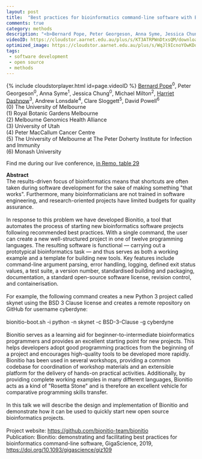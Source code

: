```yaml
---
layout: post
title:  "Best practices for bioinformatics command-line software with Bionitio"
comments: true
category: methods
description: "<b>Bernard Pope, Peter Georgeson, Anna Syme, Jessica Chung, Michael Milton, Harriet Dashnow, Andrew Lonsdale, Clare Sloggett, David Powell</b><br/>The results-driven focus of bioinformatics means t..."
videoID: https://cloudstor.aarnet.edu.au/plus/s/KT3ATRPWnDtxsQM/download
optimized_image: https://cloudstor.aarnet.edu.au/plus/s/WqJl9IcnoYOwKDq/download
tags:
 - software development
 - open source
 - methods
---
```

{% include cloudstorplayer.html id=page.videoID %}
[<u>Bernard Pope</u>](http://www.berniepope.id.au/)<sup>0</sup>, Peter Georgeson<sup>0</sup>, Anna Syme<sup>1</sup>, Jessica Chung<sup>0</sup>, Michael Milton<sup>2</sup>, [Harriet Dashnow](http://www.harrietdashnow.com)<sup>3</sup>, Andrew Lonsdale<sup>4</sup>, Clare Sloggett<sup>5</sup>, David Powell<sup>6</sup><br/>
\(0\) The University of Melbourne<br/>
\(1\) Royal Botanic Gardens Melbourne<br/>
\(2\) Melbourne Genomics Health Alliance<br/>
\(3\) University of Utah<br/>
\(4\) Peter MacCallum Cancer Centre<br/>
\(5\) The University of Melbourne at The Peter Doherty Institute for Infection and Immunity<br/>
\(6\) Monash University

Find me during our live conference, [in Remo, table 29](https://remo.co)

<b>Abstract</b><br/>
The results-driven focus of bioinformatics means that shortcuts are often taken during software development for the sake of making something "that works". Furthermore, many bioinformaticians are not trained in software engineering, and research-oriented projects have limited budgets for quality assurance.<br/><br/>In response to this problem we have developed Bionitio, a tool that automates the process of starting new bioinformatics software projects following recommended best practices. With a single command, the user can create a new well-structured project in one of twelve programming languages. The resulting software is functional — carrying out a prototypical bioinformatics task — and thus serves as both a working example and a template for building new tools. Key features include command-line argument parsing, error handling, logging, defined exit status values, a test suite, a version number, standardised building and packaging, documentation, a standard open-source software license, revision control, and containerisation.<br/><br/>For example, the following command creates a new Python 3 project called skynet using the BSD 3 Clause license and creates a remote repository on GitHub for username cyberdyne:<br/><br/>    bionitio-boot.sh -i python -n skynet -c BSD-3-Clause -g cyberdyne<br/><br/>Bionitio serves as a learning aid for beginner-to-intermediate bioinformatics programmers and provides an excellent starting point for new projects. This helps developers adopt good programming practices from the beginning of a project and encourages high-quality tools to be developed more rapidly. Bionitio has been used in several workshops, providing a common codebase for coordination of workshop materials and an extensible platform for the delivery of hands-on practical activities. Additionally, by providing complete working examples in many different languages, Bionitio acts as a kind of "Rosetta Stone" and is therefore an excellent vehicle for comparative programming skills transfer.<br/><br/>In this talk we will describe the design and implementation of Bionitio and demonstrate how it can be used to quickly start new open source bioinformatics projects.<br/><br/>Project website: https://github.com/bionitio-team/bionitio<br/>Publication: Bionitio: demonstrating and facilitating best practices for bioinformatics command-line software, GigaScience, 2019, https://doi.org/10.1093/gigascience/giz109
